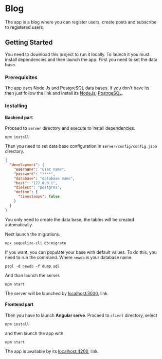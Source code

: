 # Blog

The app is a blog where you can register users, create posts and subscribe to registered users.


## Getting Started
You need to download this project to run it locally.
To launch it you must install dependencies and then launch the app. First you need to set the data base.

### Prerequisites

The app uses Node Js and PostgreSQL data bases. 
If you don't have its then just follow the link and install its 
[NodeJs](https://nodejs.org), 
[PostrgeSQL](https://www.postgresql.org/).


### Installing 

#### Backend part
Proceed to `server` directory and execute to install dependencies.

```
npm install
```
Then you need to set data base configuration in `server/config/config.json` directory. 
```json
{
  "development": {
    "username": "user name",
    "password": "****",
    "database": "database name",
    "host": "127.0.0.1",
    "dialect": "postgres",
    "define": {
      "timestamps": false
    }
  }
}

```
You only need to create the data base, the tables will be created automatically.

Next launch the migrations. 

```
npx sequelize-cli db:migrate
```

If you want, you can populate your base with default values. 
To do this, you need to run the command.
Where `newdb` is your database name.

```
psql -d newdb -f dump.sql
```

And than launch the server.

```
npm start
```

The server will be launched by [localhost:3000](http://localhost:3000), link.

#### Frontend part

Then you have to launch <strong>Angular serve</strong>. 
Proceed to `client` directory, select 
```
npm install
```
and then launch the app with 
```
npm start
```
The app is available by its [localhost:4200](http://localhost:4200), link.


